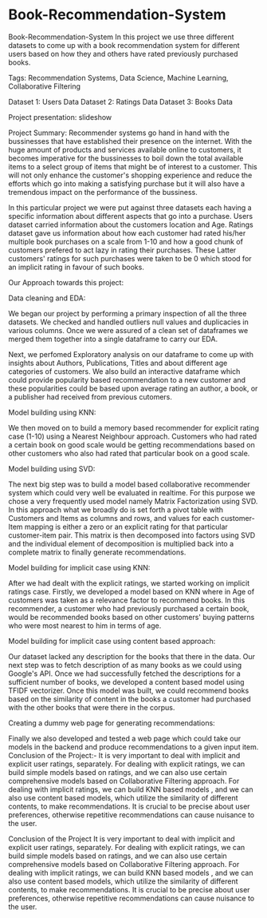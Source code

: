 # Book-Recommendation-System
Book-Recommendation-System In this project we use three different datasets to come up with a book recommendation system for different users based on how they and others have rated previously purchased books.

Tags: Recommendation Systems, Data Science, Machine Learning, Collaborative Filtering

Dataset 1: Users Data Dataset 2: Ratings Data Dataset 3: Books Data

Project presentation: slideshow

Project Summary:
Recommender systems go hand in hand with the bussinesses that have established their presence on the internet. With the huge amount of products and services available online to customers, it becomes imperative for the bussinesses to boil down the total available items to a select group of items that might be of interest to a customer. This will not only enhance the customer's shopping experience and reduce the efforts which go into making a satisfying purchase but it will also have a tremendous impact on the performance of the bussiness.

In this particular project we were put against three datasets each having a specific information about different aspects that go into a purchase. Users dataset carried information about the customers location and Age. Ratings dataset gave us information about how each customer had rated his/her multiple book purchases on a scale from 1-10 and how a good chunk of customers prefered to act lazy in rating their purchases. These Latter customers' ratings for such purchases were taken to be 0 which stood for an implicit rating in favour of such books.

Our Approach towards this project:

Data cleaning and EDA:

We began our project by performing a primary inspection of all the three datasets. We checked and handled outliers null values and duplicacies in various columns. Once we were assured of a clean set of dataframes we merged them together into a single dataframe to carry our EDA.

Next, we perfomed Exploratory analysis on our dataframe to come up with insights about Authors, Publications, Titles and about different age categories of customers. We also build an interactive dataframe which could provide popularity based recommendation to a new customer and these popularities could be based upon average rating an author, a book, or a publisher had received from previous cutomers.

Model building using KNN:

We then moved on to build a memory based recommender for explicit rating case (1-10) using a Nearest Neighbour approach. Customers who had rated a certain book on good scale would be getting recommendations based on other customers who also had rated that particular book on a good scale.

Model building using SVD:

The next big step was to build a model based collaborative recommender system which could very well be evaluated in realtime. For this purpose we chose a very frequently used model namely Matrix Factorization using SVD. In this approach what we broadly do is set forth a pivot table with Customers and Items as columns and rows, and values for each customer-Item mapping is either a zero or an explicit rating for that particular customer-item pair. This matrix is then decomposed into factors using SVD and the individual element of decomposition is multiplied back into a complete matrix to finally generate recommendations.

Model building for implicit case using KNN:

After we had dealt with the explicit ratings, we started working on implicit ratings case. Firstly, we developed a model based on KNN where in Age of customers was taken as a relevance factor to recommend books. In this recommender, a customer who had previously purchased a certain book, would be recommended books based on other customers' buying patterns who were most nearest to him in terms of age.

Model building for implicit case using content based approach:

Our dataset lacked any description for the books that there in the data. Our next step was to fetch description of as many books as we could using Google's API. Once we had successfully fetched the descriptions for a sufficient number of books, we developed a content based model using TFIDF vectorizer. Once this model was built, we could recommend books based on the similarity of content in the books a customer had purchased with the other books that were there in the corpus.

Creating a dummy web page for generating recommendations:

Finally we also developed and tested a web page which could take our models in the backend and produce recommendations to a given input item. Conclusion of the Project:- It is very important to deal with implicit and explicit user ratings, separately. For dealing with explicit ratings, we can build simple models based on ratings, and we can also use certain comprehensive models based on Collaborative Filtering approach. For dealing with implicit ratings, we can build KNN based models , and we can also use content based models, which utilize the similarity of different contents, to make recommendations. It is crucial to be precise about user preferences, otherwise repetitive recommendations can cause nuisance to the user.

Conclusion of the Project
It is very important to deal with implicit and explicit user ratings, separately. For dealing with explicit ratings, we can build simple models based on ratings, and we can also use certain comprehensive models based on Collaborative Filtering approach. For dealing with implicit ratings, we can build KNN based models , and we can also use content based models, which utilize the similarity of different contents, to make recommendations. It is crucial to be precise about user preferences, otherwise repetitive recommendations can cause nuisance to the user.
